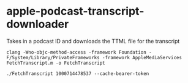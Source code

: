 # apple-podcast-transcript-downloader
Takes in a podcast ID and downloads the TTML file for the transcript

```
clang -Wno-objc-method-access -framework Foundation -F/System/Library/PrivateFrameworks -framework AppleMediaServices FetchTranscript.m -o FetchTranscript
```

```
./FetchTranscript 1000714478537 --cache-bearer-token
```